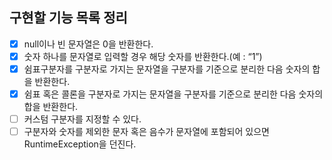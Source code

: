 ## 구현할 기능 목록 정리
- [x] null이나 빈 문자열은 0을 반환한다.
- [x] 숫자 하나를 문자열로 입력할 경우 해당 숫자를 반환한다.(예 : “1”)
- [x] 쉼표구분자를 구분자로 가지는 문자열을 구분자를 기준으로 분리한 다음 숫자의 합을 반환한다.   
- [x] 쉼표 혹은 콜론을 구분자로 가지는 문자열을 구분자를 기준으로 분리한 다음 숫자의 합을 반환한다.
- [ ] 커스텀 구분자를 지정할 수 있다.
- [ ] 구분자와 숫자를 제외한 문자 혹은 음수가 문자열에 포함되어 있으면 RuntimeException을 던진다.
